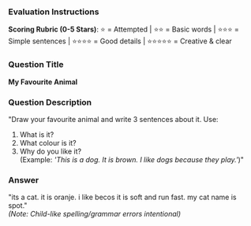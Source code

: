 ### Evaluation Instructions  
**Scoring Rubric (0-5 Stars)**:
⭐ = Attempted | ⭐⭐ = Basic words | ⭐⭐⭐ = Simple sentences | ⭐⭐⭐⭐ = Good details | ⭐⭐⭐⭐⭐ = Creative & clear  

### Question Title  
**My Favourite Animal**  

### Question Description  
"Draw your favourite animal and write 3 sentences about it. Use:  
1. What is it?  
2. What colour is it?  
3. Why do you like it?  
(Example: *'This is a dog. It is brown. I like dogs because they play.'*)"  

### Answer  
"its a cat. it is oranje. i like becos it is soft and run fast. my cat name is spot."  
*(Note: Child-like spelling/grammar errors intentional)*  